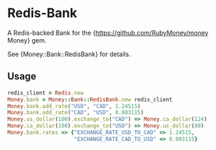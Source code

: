 Redis-Bank
==========

A Redis-backed Bank for the {https://github.com/RubyMoney/money Money} gem.

See {Money::Bank::RedisBank} for details.

Usage
-----

```ruby
redis_client = Redis.new
Money.bank = Money::Bank::RedisBank.new redis_client
Money.bank.add_rate("USD", "CAD", 1.24515)
Money.bank.add_rate("CAD", "USD", 0.803115)
Money.us_dollar(100).exchange_to("CAD") => Money.ca_dollar(124)
Money.ca_dollar(100).exchange_to("USD") => Money.us_dollar(80)
Money.bank.rates => {"EXCHANGE_RATE_USD_TO_CAD" => 1.24515,
                     "EXCHANGE_RATE_CAD_TO_USD" => 0.803115}
```
